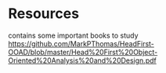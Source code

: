 # Resources
contains some important books to study
https://github.com/MarkPThomas/HeadFirst-OOAD/blob/master/Head%20First%20Object-Oriented%20Analysis%20and%20Design.pdf
